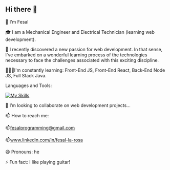 ## Hi there 👋

🙈 I'm Fesal 

🎓 I am a Mechanical Engineer and Electrical Technician (learning web development).

🎥 I recently discovered a new passion for web development. In that sense, I've embarked on a wonderful learning process of the technologies necessary to face the challenges associated with this exciting discipline.


👨🏻‍💻I'm constantly learning: Front-End JS, Front-End React, Back-End Node JS, Full Stack Java.


Languages and Tools:

[![My Skills](https://skillicons.dev/icons?i=js,html,css,react,mysql,git,github,vscode,eclipse,postman)](https://skillicons.dev)


👯 I’m looking to collaborate on web development projects...

📫 How to reach me:

📫fesalprogramming@gmail.com

📫www.linkedin.com/in/fesal-la-rosa

😄 Pronouns: he

⚡ Fun fact: I like playing guitar!

